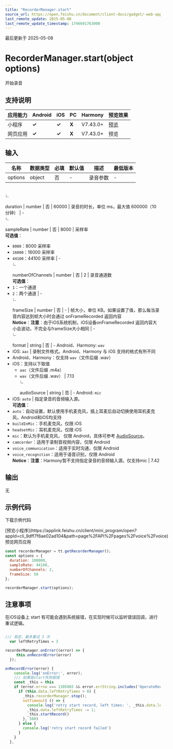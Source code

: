 ```yaml
---
title: "RecorderManager.start"
source_url: https://open.feishu.cn/document/client-docs/gadget/-web-app-api/media/record/recordermanager/start
last_remote_update: 2025-05-08
last_remote_update_timestamp: 1746691763000
---
```

最后更新于 2025-05-08

# RecorderManager.start(object options)

开始录音

## 支持说明

应用能力 | Android | iOS | PC | Harmony | 预览效果
--- | --- | --- | --- | --- | ---
小程序 | **✓** | **✓** | **X** | V7.43.0+ | [预览](https://applink.feishu.cn/client/mini_program/open?appId=cli_9dff7f6ae02ad104&path=page%2FAPI%2Fpages%2Fvoice%2Fvoice)
网页应用 | **✓** | **✓** | **X** | V7.43.0+ | 预览

## 输入

名称 | 数据类型 | 必填 | 默认值 | 描述 | 最低版本
--- | --- | --- | --- | --- | ---
options | object | 否 | \- | 录音参数 | \-
&emsp;  
                    ∟  
                &nbsp;  
                    duration | number | 否 | 60000 | 录音的时长，单位 ms，最大值 600000（10 分钟） | \-
&emsp;  
                    ∟  
                &nbsp;  
                    sampleRate | number | 否 | 8000 | 采样率  
**可选值**：  
- `8000`：8000 采样率  
- `16000`：16000 采样率  
- `44100`：44100 采样率 | \-
&emsp;  
                    ∟  
                &nbsp;  
                    numberOfChannels | number | 否 | 2 | 录音通道数  
**可选值**：  
- `1`：一个通道  
- `2`：两个通道 | \-
&emsp;  
                    ∟  
                &nbsp;  
                    frameSize | number | 否 | \- | 帧大小，单位 KB。如果设置了值，那么每当录音内容达到帧大小时会通过 onFrameRecorded 返回内容  
**Notice**：**注意**：由于iOS系统机制，iOS设备onFrameRecorded 返回内容大小会波动，不完全与frameSize大小相同 | \-
&emsp;  
                    ∟  
                &nbsp;  
                    format | string | 否 | - Android、Harmony: `wav`  
- iOS: `aac` | 录制文件格式。Android、Harmony 与 iOS 支持的格式有所不同  
- Android、Harmony：仅支持 `wav`（文件后缀 .wav）  
- iOS：支持以下取值  
	- `aac`（文件后缀 .m4a）  
    - `wav`（文件后缀 .wav） | 7.13
&emsp;  
                    ∟  
                &nbsp;  
                    audioSource | string | 否 | - Android: `mic`  
- iOS: `auto` | 指定录音的音频输入源。  
**可选值**：               
- `auto`：自动设置，默认使用手机麦克风，插上耳麦后自动切换使用耳机麦克风，Android和iOS均支持  
- `buildInMic`：手机麦克风，仅限 iOS    
- `headsetMic`：耳机麦克风，仅限 iOS     
- `mic`：默认为手机麦克风， 仅限 Android，具体可参考 [AudioSource](https://developer.android.com/reference/kotlin/android/media/MediaRecorder.AudioSource)。  
- `camcorder`：适用于录制音视频内容，仅限 Android  
- `voice_communication`：适用于实时沟通，仅限 Android  
- `voice_recognition`：适用于语音识别，仅限 Android   
**Notice**：**注意**：Harmony暂不支持指定录音的音频输入源。仅支持mic | 7.42

## 输出
无

## 示例代码

<md-download-code href="https://open.feishu.cn/document/uYjL24iN/uYDM04iNwQjL2ADN" mobileDisplay="none">下载示例代码</md-download-code>

<div style="display: flex">
          [预览小程序](https://applink.feishu.cn/client/mini_program/open?appId=cli_9dff7f6ae02ad104&path=page%2FAPI%2Fpages%2Fvoice%2Fvoice)
        预览网页应用

</div> 

```js
const recorderManager = tt.getRecorderManager();
const options = {
  duration: 100000,
  sampleRate: 44100,
  numberOfChannels: 2,
  frameSize: 50
};

recorderManager.start(options);
```

## 注意事项

在iOS设备上 start 有可能会遇到系统报错，在实现时候可以监听错误回调，进行重试逻辑。

```js

/// 假定，最多重试 3 次
  var leftRetryTimes = 3

recorderManager.onError((error) => {
     this.onRecordError(error)
  });

onRecordError(error) {
    console.log('onError:', error);
    /// 如果是start失败报错
    const _this = this
    if (error.errno === 1305003 && error.errString.includes('OperateRecorder start failed')) {
      if (this.data.leftRetryTimes > 0) {
        _this.recorderManager.stop();
        setTimeout( () => {
          console.log('retry start record, left times: ', _this.data.leftRetryTimes)
          _this.data.leftRetryTimes -= 1;
          _this.startRecord()
        }, 500)
      } else {
        console.log('retry start record failed')
      }
    }
  },

```
